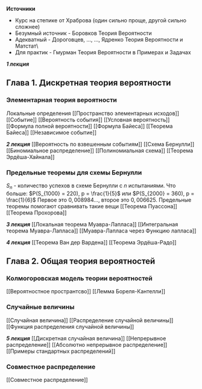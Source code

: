 **Источники**
+ Курс на степике от Храброва (один сильно проще, другой сильно сложнее)
+ Безумный источник - Боровков Теория Вероятности
+ Адекватный - Дороговцев, ..., ..., Ядренко Теория Вероятности и Матстат\
+ Для практик - Гмурман Теория Вероятности в Примерах и Задачах

***1 лекция***
## Глава 1. Дискретная теория вероятности
### Элементарная теория вероятности
Локальные определения
[[Пространство элементарных исходов]]
[[Событие]]
[[Вероятность события]]
[[Условная вероятность]]
[[Формула полной вероятности]]
[[Формула Байеса]]
[[Теорема Байеса]]
[[Независимое событие]]

***2 лекция***
[[Вероятность по взвешенным событиям]]
[[Схема Бернулли]]
[[Биномиальное распределение]]
[[Полиномиальная схема]]
[[Теорема Эрдёша-Хайнала]]

### Предельные теоремы для схемы Бернулли
$S_n$ - количество успехов в схеме Бернулли с $n$ испытаниями.
Что больше:  $P(S_{1000} = 220), p = \frac{1}{5}$ или $P(S_{2000} = 360), p = \frac{1}{6}$
Первое это $0,008984...$, второе это $0,006625$. Предельные теоремы помогают сравнивать такие вещи
[[Теорема Пуассона]]
[[Теорема Прохорова]]

***3 лекция***
[[Локальная теорема Муавра-Лапласа]]
[[Интегральная теорема Муавра-Лапласа]]
[[Муавра-Лапласа через Функцию лапласа]]

***4 лекция***
[[Теорема Ван дер Вардена]]
[[Теорема Эрдёша-Радо]]

## Глава 2. Общая теория вероятностей
### Колмогоровская модель теории вероятностей
[[Вероятностное пространтсво]]
[[Лемма Бореля-Кантелли]]
### Случайные величины
[[Случайная величина]]
[[Распределение случайной величины]]
[[Функция распределения случайной величины]]

***5 лекция***
[[Дискретная случайная величина]]
[[Непрерывное распределение]]
[[Абсолютно непрерывное распределение]]
[[Примеры стандартных распределений]]

### Совместное распределение
[[Совместное распределение]]